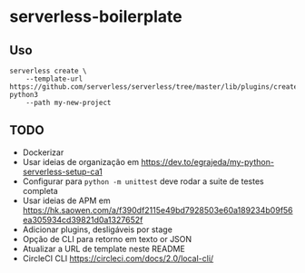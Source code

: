 # serverless-boilerplate

## Uso

```
serverless create \
    --template-url https://github.com/serverless/serverless/tree/master/lib/plugins/create/templates/aws-python3
    --path my-new-project
```

## TODO

- Dockerizar
- Usar ideias de organização em <https://dev.to/egrajeda/my-python-serverless-setup-ca1>
- Configurar para `python -m unittest` deve rodar a suite de testes completa
- Usar ideias de APM em <https://hk.saowen.com/a/f390df2115e49bd7928503e60a189234b09f56ea305934cd39821d0a1327652f>
- Adicionar plugins, desligáveis por stage
- Opção de CLI para retorno em texto or JSON
- Atualizar a URL de template neste README
- CircleCI CLI <https://circleci.com/docs/2.0/local-cli/>

